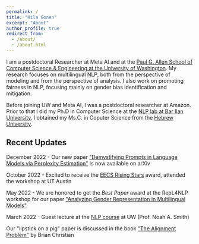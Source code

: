 ```yaml
---
permalink: /
title: "Hila Gonen"
excerpt: "About"
author_profile: true
redirect_from: 
  - /about/
  - /about.html
---
```


I am a postdoctoral Researcher at Meta AI and at the [Paul G. Allen School of Computer Science & Engineering at the University of Washington](https://www.cs.washington.edu/). My research focuses on multilingual NLP, both from the perspective of modeling and from the perspective of analysis. I also work on promoting fairness in NLP, focusing mainly on gender bias identification and mitigation.

Before joining UW and Meta AI, I was a postdoctoral researcher at Amazon. Prior to that I did my Ph.D in Computer Science at the [NLP lab at Bar Ilan University](https://biu-nlp.github.io/). I obtained my Ms.C. in Coputer Science from the [Hebrew University](https://www.cs.huji.ac.il/).


Recent Updates
------

December 2022 - Our new paper ["Demystifying Prompts in Language Models via Perplexity Estimation"](https://arxiv.org/pdf/2212.04037.pdf) is now available on arXiv

October 2022 - Excited to receive the [EECS Rising Stars](https://risingstars.utexas.edu/) award, attended the workshop at UT Austin

May 2022 - We are honored to get the *Best Paper* award at the RepL4NLP workshop for our paper ["Analyzing Gender Representation in Multilingual Models"](https://arxiv.org/pdf/2204.09168.pdf)

March 2022 - Guest lecture at the [NLP course](https://courses.cs.washington.edu/courses/csep517/) at UW (Prof. Noah A. Smith)

Our "lipstick on a pig" paper is discussed in the book ["The Alignment Problem"](https://brianchristian.org/the-alignment-problem/) by Brian Christian

